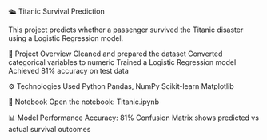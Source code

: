 🛳️ Titanic Survival Prediction

This project predicts whether a passenger survived the Titanic disaster using a Logistic Regression model.

📌 Project Overview
Cleaned and prepared the dataset
Converted categorical variables to numeric
Trained a Logistic Regression model
Achieved 81% accuracy on test data

⚙️ Technologies Used
Python
Pandas, NumPy
Scikit-learn
Matplotlib

📂 Notebook
Open the notebook: Titanic.ipynb

📊 Model Performance
Accuracy: 81%
Confusion Matrix shows predicted vs actual survival outcomes
